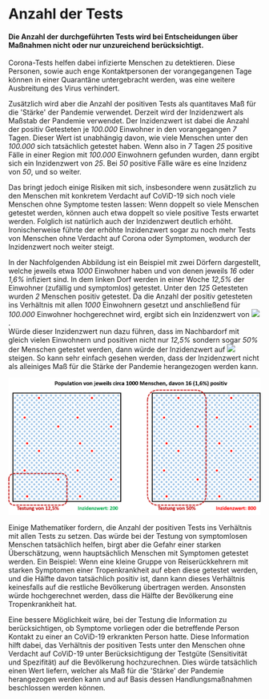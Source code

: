 # Anzahl der Tests

#### Die Anzahl der durchgeführten Tests wird bei Entscheidungen über Maßnahmen nicht oder nur unzureichend berücksichtigt.


Corona-Tests helfen dabei infizierte Menschen zu detektieren. 
Diese Personen, sowie auch enge Kontaktpersonen der vorangegangenen Tage können in einer Quarantäne 
untergebracht werden, was eine weitere Ausbreitung des Virus verhindert. 

Zusätzlich wird aber die Anzahl der positiven Tests als quantitaves Maß für die 'Stärke' der 
Pandemie verwendet. Derzeit wird der Inzidenzwert als Maßstab der Pandemie verwendet. 
Der Inzidenzwert ist dabei die Anzahl der positiv Getesteten je *100.000* Einwohner in den 
vorangegangen *7* Tagen. 
Dieser Wert ist unabhängig davon, wie viele Menschen unter den *100.000* sich tatsächlich getestet haben.
Wenn also in *7* Tagen *25* positive Fälle in einer Region mit *100.000* Einwohnern gefunden wurden, 
dann ergibt sich ein Inzidenzwert von *25*. Bei *50* positive Fälle wäre es eine Inzidenz von *50*, und so weiter.

Das bringt jedoch einige Risiken mit sich, insbesondere wenn zusätzlich zu den Menschen mit 
konkretem Verdacht auf CoViD-19 sich noch viele Menschen ohne Symptome testen lassen: 
Wenn doppelt so viele Menschen getestet werden, können auch etwa doppelt so 
viele positive Tests erwartet werden. Folglich ist natürlich auch der Inzidenzwert deutlich erhöht. 
Ironischerweise führte der erhöhte Inzidenzwert sogar zu noch mehr Tests von Menschen ohne Verdacht
auf Corona oder Symptomen, wodurch der Inzidenzwert noch weiter steigt.

In der Nachfolgenden Abbildung ist ein Beispiel mit zwei Dörfern dargestellt, 
welche jeweils etwa *1000* Einwohner haben und von denen jeweils *16* oder *1,6%* 
infiziert sind. In dem linken Dorf werden in einer Woche *12,5%* der Einwohner 
(zufällig und symptomlos) getestet. 
Unter den *125* Getesteten wurden *2* Menschen positiv getestet. 
Da die Anzahl der positiv getesteten ins Verhältnis mit allen *1000* Einwohnern gesetzt und
anschließend für *100.000* Einwohner hochgerechnet wird, 
ergibt sich ein Inzidenzwert von 
<img src="https://render.githubusercontent.com/render/math?math=\frac{2}{1000} \cdot 100.000=200">.  
Würde dieser Inzidenzwert nun dazu führen, dass im Nachbardorf mit gleich vielen 
Einwohnern und positiven nicht nur *12,5%* sondern sogar *50%* der Menschen getestet werden,
dann würde der Inzidenzwert auf 
<img src="https://render.githubusercontent.com/render/math?math=\frac{8}{1000} \cdot 100.000=800">
steigen. So kann sehr einfach gesehen werden, dass der Inzidenzwert nicht als alleiniges 
Maß für die Stärke der Pandemie herangezogen werden kann.
 
![AnzahlDerTests.png](AnzahlDerTests.png)

Einige Mathematiker fordern, die Anzahl der positiven Tests ins Verhältnis mit allen Tests zu setzen. 
Das würde bei der Testung von symptomlosen Menschen tatsächlich helfen, birgt aber die Gefahr 
einer starken Überschätzung, wenn hauptsächlich Menschen mit Symptomen getestet werden. 
Ein Beispiel: Wenn eine kleine Gruppe von Reiserückkehrern mit starken Symptomen einer 
Tropenkrankheit auf eben diese getestet werden, und die Hälfte davon tatsächlich positiv ist, 
dann kann dieses Verhältnis keinesfalls auf die restliche Bevölkerung übertragen werden.
Ansonsten würde hochgerechnet werden, dass die Hälfte der Bevölkerung eine Tropenkrankheit hat.

Eine bessere Möglichkeit wäre, bei der Testung die Information zu berücksichtigen, ob Symptome 
vorliegen oder die betreffende Person Kontakt zu einer an CoViD-19 erkrankten Person hatte.
Diese Information hilft dabei, das Verhältnis der positiven Tests unter den Menschen ohne Verdacht 
auf CoViD-19 unter Berücksichtigung der Testgüte (Sensitivität und Spezifität) auf die Bevölkerung 
hochzurechnen. Dies würde tatsächlich einen Wert liefern, welcher als Maß für die 'Stärke' der 
Pandemie herangezogen werden kann und auf Basis dessen Handlungsmaßnahmen beschlossen werden können.

